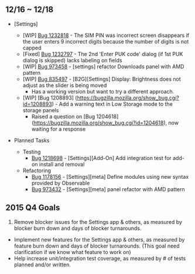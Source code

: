## 12/16 ~ 12/18

- [Settings]
	- [WIP] [Bug 1232818](https://bugzilla.mozilla.org/show_bug.cgi?id=1232818) - The SIM PIN was incorrect screen disappears if the user enters 9 incorrect digits because the number of digits is not capped
	- [Fixed] [Bug 1232797](https://bugzilla.mozilla.org/show_bug.cgi?id=1232797) - The 2nd 'Enter PUK code' dialog (if 1st PUK dialog is skipped) lacks labeling on fields
	- [WIP] [Bug 973458](https://bugzilla.mozilla.org/show_bug.cgi?id=973458) - [settings] refactor Downloads panel with AMD pattern
	- [WIP] [Bug 835497](https://bugzilla.mozilla.org/show_bug.cgi?id=835497) - [B2G][Settings] Display: Brightness does not adjust as the slider is being moved
		- Has a working version but want to try a different approach.
	- [WIP] [Bug 1208893] (https://bugzilla.mozilla.org/show_bug.cgi?id=1208893) - Add a warning text in Low Storage mode to the storage panels
		- Raised a question on [Bug 1204618] (https://bugzilla.mozilla.org/show_bug.cgi?id=1204618), now waiting for a response

- Planned Tasks
	- Testing
		- [Bug 1218698](https://bugzilla.mozilla.org/show_bug.cgi?id=1218698) - [Settings][Add-On] Add integration test for add-on install and removal
	- Refactoring
		- [Bug 1178156](https://bugzilla.mozilla.org/show_bug.cgi?id=1178156) - [Settings][meta] Define modules using new syntax provided by Observable
		- [Bug 973432](https://bugzilla.mozilla.org/show_bug.cgi?id=973432) - [Settings][meta] panel refactor with AMD pattern

## 2015 Q4 Goals

1. Remove blocker issues for the Settings app & others, as measured by blocker burn down and days of blocker turnarounds.
- Implement new features for the Settings app & others, as measured by feature burn down and days of blocker turnarounds. (This goal need clarification if we know what feature to work on)
- Help increase unit/integration test coverage, as measured by # of tests planned and/or written.

